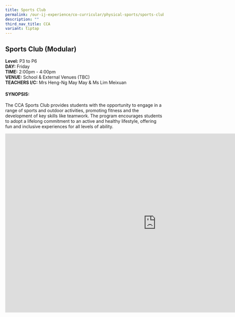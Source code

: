 ```yaml
---
title: Sports Club
permalink: /our-ij-experience/co-curricular/physical-sports/sports-club/
description: ""
third_nav_title: CCA
variant: tiptap
---
```

<h2>Sports Club (Modular)</h2>
<p><strong>Level:</strong>&nbsp;P3 to P6
<br><strong>DAY:</strong>&nbsp;Friday
<br><strong>TIME:</strong>&nbsp;2:00pm - 4:00pm
<br><strong>VENUE:</strong>&nbsp;School &amp; External Venues (TBC)
<br><strong>TEACHERS I/C:</strong>&nbsp;Mrs Heng-Ng May May &amp; Ms Lim Meixuan</p>
<h4>SYNOPSIS:</h4>
<p>The CCA Sports Club provides students with the opportunity to engage in
a range of sports and outdoor activities, promoting fitness and the development
of key skills like teamwork. The program encourages students to adopt a
lifelong commitment to an active and healthy lifestyle, offering fun and
inclusive experiences for all levels of ability.</p>
<div class="iframe-wrapper">
<iframe height="569" width="960" allowfullscreen="true" frameborder="0" src="https://docs.google.com/presentation/d/e/2PACX-1vSg2InALqRvYYWw5-cl8sgd5mwCASXQ_KzgBrbyj7xBmOCyOrsWgcPEwmYUcKCmDd7wj1T5mkkYvfRT/embed?start=true&amp;loop=false&amp;delayms=5000"></iframe>
</div>
<p></p>